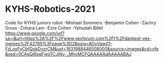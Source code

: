 # KYHS-Robotics-2021
Code for KYHS juniors robot 
-Mishael Sommers
-Benjamin Cohen
-Zachry Gross 
-Zohara Lam
-Ezra Cohen
-Yehudah Billet
https://www.google.com/url?sa=i&url=https%3A%2F%2Fwww.vexforum.com%2Ft%2Fdankest-vex-memes%2F42785%3Fpage%3D2&psig=AOvVaw01-FzLoxFvCbfQokDyzrCM&ust=1631988446508000&source=images&cd=vfe&ved=0CAgQjRxqFwoTCJjNy-_MhvMCFQAAAAAdAAAAABAJ
